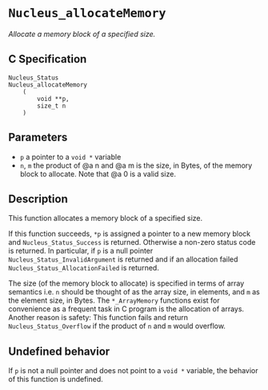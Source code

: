 # `Nucleus_allocateMemory`
*Allocate a memory block of a specified size.*

## C Specification
```
Nucleus_Status
Nucleus_allocateMemory
    (
        void **p,
        size_t n
    )
```

## Parameters
- `p` a pointer to a `void *` variable
- `n`, `m` the product of @a n and @a m is the size, in Bytes, of the memory block to allocate. Note that @a 0 is a valid size.

## Description
This function allocates a memory block of a specified size.

If this function succeeds, `*p` is assigned a pointer to a new memory block and `Nucleus_Status_Success` is returned.
Otherwise a non-zero status code is returned. In particular, if `p` is a null pointer `Nucleus_Status_InvalidArgument` is returned and if an allocation failed `Nucleus_Status_AllocationFailed` is returned.

The size (of the memory block to allocate) is specified in terms of array semantics i.e. `n` should be thought of as the array size, in elements, and `m` as the element size, in Bytes.
The `*_ArrayMemory` functions exist for convenience as a frequent task in C program is the allocation of arrays.
Another reason is safety: This function fails and return `Nucleus_Status_Overflow` if the product of `n` and `m` would overflow.

## Undefined behavior
If `p` is not a null pointer and does not point to a `void *` variable, the behavior of this function is undefined.
